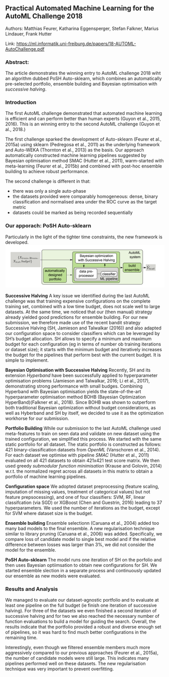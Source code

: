 ## Practical Automated Machine Learning for the AutoML Challenge 2018

Authors: Matthias Feurer, Katharina Eggensperger, Stefan Falkner, Marius Lindauer, Frank Hutter

Link: https://ml.informatik.uni-freiburg.de/papers/18-AUTOML-AutoChallenge.pdf

### Abstract:

The article demonstrates the winning entry to AutoML challenge 2018 wiht an algorithm dubbed PoSH Auto-sklearn, which combines an automatically pre-selected portfolio, ensemble building and Bayesian optimisation with _successive halving_. 

### Introduction
The first AutoML challenge demonstrated that automated machine learning is efficient and can perform better than human experts  (Guyon et al., 2015, 2016). This is an winning entry to the second AutoML challenge (Guyon et al., 2018.)

The first challenge sparked the development of Auto-sklearn (Feurer et al., 2015a) using sklearn  (Pedregosa et al., 2011) as the underlying framework and Auto-WEKA  (Thornton et al., 2013) as the basis. Our approach automatically constructed machine learning pipelines suggested by Bayesian optimisation method SMAC (Hutter et al., 2011), warm-started with meta-learning  (Feurer et al., 2015b) and combined with post-hoc ensemble building to achieve robust performance.

The second challenge is different in that:
- there was only a single auto-phase
- the datasets provided were comparably homogeneous: dense, binary classification and normalised area under the ROC curve as the target metric
- datasets could be marked as being recorded sequentially

### Our apporach: PoSH Auto-sklearn
Particularly in the light of the tighter time constraints, the new framework is developed. ![Image](https://github.com/zhangsushen1992/zhangsushen.github.io/blob/master/Research/Architectural_search/figures/auto_frame.png)

**Successive Halving**
A key issue we identified during the last AutoML challenge was that training expensive configurations on the complete training set, combined with a low time budget, does not scale well to large datasets. At the same time, we noticed that our (then manual) strategy already yielded good predictions for ensemble building. For our new submission, we therefore made use of the recent bandit strategy Successive Halving (SH, Jamieson and Talwalkar (2016)) and also adapted our configuration space to consider classifiers which can be leveraged by SH’s budget allocation. SH allows to specify a minimum and maximum budget for each configuration (eg in terms of number ob training iterations or dataset size); it starts with the minimum budget and iteratively increases the budget for the pipelines that perform best with the current budget. It is simple to implement.

**Bayesian Optimisation with Successive Halving**
Recently, SH and its extension _Hyperband_ have been successfully applied to hyperparameter optimisation problems (Jamieson
and Talwalkar, 2016; Li et al., 2017), demonstrating strong performance with small budges. Combining Hyperband with Bayesian optimisation yields the state-of-the-art hyperparameter optimisation method BOHB (Bayesian Optimization HyperBand)(Falkner et al., 2018). Since BOHB was shown to outperform both traditional Bayesian optimization without budget considerations, as well as Hyberband and SH by itself, we decided to use it as the optimization workhorse for our submission.

**Portfolio Building**
While our submission to the last AutoML challenge used meta-features to train on seen data and validate on new dataset using the trained configuration, we simplified this process. We started with the same static portfolio for all dataset. The static portfolio is constructed as follows: 421 binary-classification datasets from _OpenML_ (Vanschoren et al., 2014). For each dataset we optimise with pipeline _SMAC_ (Hutter et al., 2011) evaluated on all 421 datasets to obtain 421x421 test score matrix. We then used greedy _submodular function minimisation_ (Krause and Golovin, 2014) w.r.t. the normalized regret across all datasets in this matrix to obtain a portfolio of machine learning pipelines.

**Configuration space**
We adopted dataset preprocessing (feature scaling, imputation of missing values, treatment of categorical values) but not feature prepsocessing), and one of four classifiers: SVM, RF, linear classifcation (via SGD) or XGBoost (Chen and Guestrin, 2016) leading to 37 hyperparameters. We used the number of iterations as the budget, except for SVM where dataset size is the budget.

**Ensemble building**
Ensemble selectionn (Caruana et al., 2004) added too many bad models to the final ensemble. A new regularisation technique similar to library pruning  (Caruana et al., 2006) was added. Specifically, we compare loss of candidate model to single best model and if the relative difference between losses was larger than 3%, we did not consider the model for the ensemble.

**PoSH Auto-sklearn**
The model runs one iteration of SH on the porfolio and then uses Bayesian optiimsation to obtain new configurations for SH. We started ensemble slection in a separate process and continuously updated our ensemble as new models were evaluated.

### Results and Analysis
We managed to evaluate our dataset-agnostic portfolio and to evaluate at least one pipeline on the full budget (ie finish one iteration of successive halving). For three of the datasets we even finished a second iteration of successive halving and for two we also reached the necessary number of function evaluations to build a model for guiding the search. Overall, the results indicate that the portfolio provided a robust and diverse enough set of pipelines, so it was hard to find much better configurations in the remaining time. 

Interestingly, even though we filtered ensemble members much more aggressively compared to our previous approaches (Feurer et al., 2015a), the number of candidate models were still large. This indicates many pipelines performed well on these datasets. The new regularisation technique was very important to prevent overfitting.
